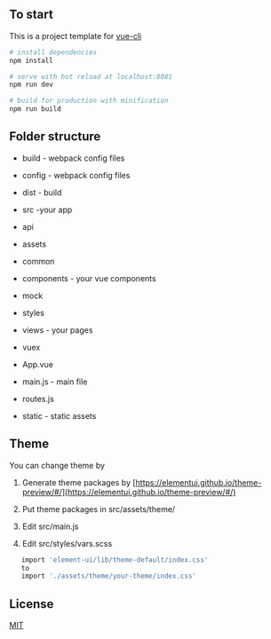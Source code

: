 ## To start

This is a project template for [vue-cli](https://github.com/vuejs/vue-cli)

``` bash
# install dependencies
npm install

# serve with hot reload at localhost:8081
npm run dev

# build for production with minification
npm run build

```

## Folder structure
*  build - webpack config files

*  config - webpack config files

*  dist - build

*  src -your app
  * api
  * assets
  * common
  * components - your vue components
  * mock
  * styles
  * views - your pages
  * vuex
  * App.vue
  * main.js - main file
  * routes.js

*  static - static assets

## Theme
You can change theme by 

1. Generate theme packages by [https://elementui.github.io/theme-preview/#/](https://elementui.github.io/theme-preview/#/)

2. Put theme packages in src/assets/theme/

3. Edit src/main.js 

4. Edit src/styles/vars.scss


``` bash
   import 'element-ui/lib/theme-default/index.css'
   to
   import './assets/theme/your-theme/index.css'
```

## License
[MIT](http://opensource.org/licenses/MIT)
